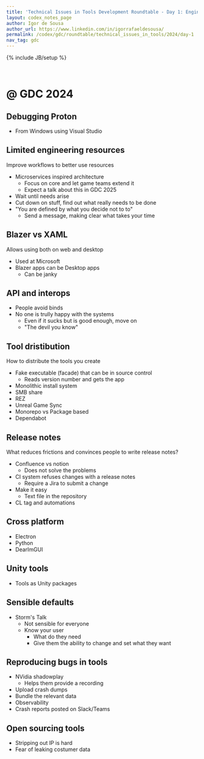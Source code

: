 ```yaml
---
title: 'Technical Issues in Tools Development Roundtable - Day 1: Engineering'
layout: codex_notes_page
author: Igor de Sousa
author_url: https://www.linkedin.com/in/igorrafaeldesousa/
permalink: /codex/gdc/roundtable/technical_issues_in_tools/2024/day-1
nav_tag: gdc
---
```

{% include JB/setup %}

<br>

# @ GDC 2024

## Debugging Proton

- From Windows using Visual Studio

## Limited engineering resources

Improve workflows to better use resources

- Microservices inspired architecture
    - Focus on core and let game teams extend it
    - Expect a talk about this in GDC 2025
- Wait until needs arise
- Cut down on stuff, find out what really needs to be done
- "You are defined by what you decide not to to"
    - Send a message, making clear what takes your time

## Blazer vs XAML

Allows using both on web and desktop

- Used at Microsoft
- Blazer apps can be Desktop apps
    - Can be janky


## API and interops

- People avoid binds
- No one is trully happy with the systems
    - Even if it sucks but is good enough, move on
    - "The devil you know"

## Tool dristibution

How to distribute the tools you create

- Fake executable (facade) that can be in source control
    - Reads version number and gets the app
- Monolithic install system
- SMB share
- REZ
- Unreal Game Sync
- Monorepo vs Package based
- Dependabot


## Release notes

What reduces frictions and convinces people to write release notes?

- Confluence vs notion
    - Does not solve the problems
- CI system refuses changes with a release notes
    - Require a Jira to submit a change
- Make it easy
    - Text file in the repository
- CL tag and automations


## Cross platform

- Electron
- Python
- DearImGUI

## Unity tools

- Tools as Unity packages

## Sensible defaults

- Storm's Talk
    - Not sensible for everyone
    - Know your user
        - What do they need
        - Give them the ability to change and set what they want

## Reproducing bugs in tools

- NVidia shadowplay
    - Helps them provide a recording
- Upload crash dumps
- Bundle the relevant data
- Observability
- Crash reports posted on Slack/Teams

## Open sourcing tools

- Stripping out IP is hard
- Fear of leaking costumer data
